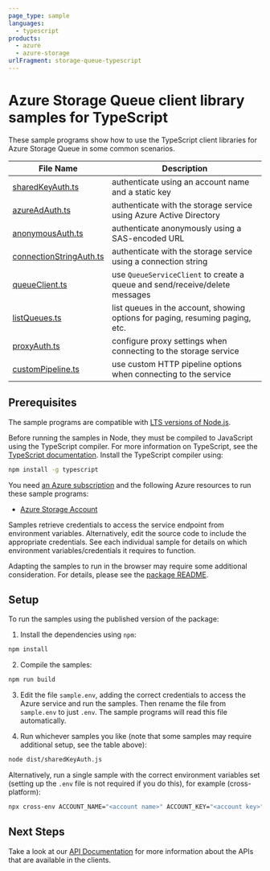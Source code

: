 ```yaml
---
page_type: sample
languages:
  - typescript
products:
  - azure
  - azure-storage
urlFragment: storage-queue-typescript
---
```


# Azure Storage Queue client library samples for TypeScript

These sample programs show how to use the TypeScript client libraries for Azure Storage Queue in some common scenarios.

| **File Name**                                   | **Description**                                                               |
| ----------------------------------------------- | ----------------------------------------------------------------------------- |
| [sharedKeyAuth.ts][sharedkeyauth]               | authenticate using an account name and a static key                           |
| [azureAdAuth.ts][azureadauth]                   | authenticate with the storage service using Azure Active Directory            |
| [anonymousAuth.ts][anonymousauth]               | authenticate anonymously using a SAS-encoded URL                              |
| [connectionStringAuth.ts][connectionstringauth] | authenticate with the storage service using a connection string               |
| [queueClient.ts][queueclient]                   | use `QueueServiceClient` to create a queue and send/receive/delete messages   |
| [listQueues.ts][listqueues]                     | list queues in the account, showing options for paging, resuming paging, etc. |
| [proxyAuth.ts][proxyauth]                       | configure proxy settings when connecting to the storage service               |
| [customPipeline.ts][custompipeline]             | use custom HTTP pipeline options when connecting to the service               |

## Prerequisites

The sample programs are compatible with [LTS versions of Node.js](https://nodejs.org/about/releases/).

Before running the samples in Node, they must be compiled to JavaScript using the TypeScript compiler. For more information on TypeScript, see the [TypeScript documentation][typescript]. Install the TypeScript compiler using:

```bash
npm install -g typescript
```

You need [an Azure subscription][freesub] and the following Azure resources to run these sample programs:

- [Azure Storage Account][createinstance_azurestorageaccount]

Samples retrieve credentials to access the service endpoint from environment variables. Alternatively, edit the source code to include the appropriate credentials. See each individual sample for details on which environment variables/credentials it requires to function.

Adapting the samples to run in the browser may require some additional consideration. For details, please see the [package README][package].

## Setup

To run the samples using the published version of the package:

1. Install the dependencies using `npm`:

```bash
npm install
```

2. Compile the samples:

```bash
npm run build
```

3. Edit the file `sample.env`, adding the correct credentials to access the Azure service and run the samples. Then rename the file from `sample.env` to just `.env`. The sample programs will read this file automatically.

4. Run whichever samples you like (note that some samples may require additional setup, see the table above):

```bash
node dist/sharedKeyAuth.js
```

Alternatively, run a single sample with the correct environment variables set (setting up the `.env` file is not required if you do this), for example (cross-platform):

```bash
npx cross-env ACCOUNT_NAME="<account name>" ACCOUNT_KEY="<account key>" node dist/sharedKeyAuth.js
```

## Next Steps

Take a look at our [API Documentation][apiref] for more information about the APIs that are available in the clients.

[sharedkeyauth]: https://github.com/Azure/azure-sdk-for-js/blob/main/sdk/storage/storage-queue/samples/v12/typescript/src/sharedKeyAuth.ts
[azureadauth]: https://github.com/Azure/azure-sdk-for-js/blob/main/sdk/storage/storage-queue/samples/v12/typescript/src/azureAdAuth.ts
[anonymousauth]: https://github.com/Azure/azure-sdk-for-js/blob/main/sdk/storage/storage-queue/samples/v12/typescript/src/anonymousAuth.ts
[connectionstringauth]: https://github.com/Azure/azure-sdk-for-js/blob/main/sdk/storage/storage-queue/samples/v12/typescript/src/connectionStringAuth.ts
[queueclient]: https://github.com/Azure/azure-sdk-for-js/blob/main/sdk/storage/storage-queue/samples/v12/typescript/src/queueClient.ts
[listqueues]: https://github.com/Azure/azure-sdk-for-js/blob/main/sdk/storage/storage-queue/samples/v12/typescript/src/listQueues.ts
[proxyauth]: https://github.com/Azure/azure-sdk-for-js/blob/main/sdk/storage/storage-queue/samples/v12/typescript/src/proxyAuth.ts
[custompipeline]: https://github.com/Azure/azure-sdk-for-js/blob/main/sdk/storage/storage-queue/samples/v12/typescript/src/customPipeline.ts
[apiref]: https://docs.microsoft.com/javascript/api/@azure/storage-queue
[freesub]: https://azure.microsoft.com/free/
[createinstance_azurestorageaccount]: https://docs.microsoft.com/azure/storage/common/storage-account-overview
[package]: https://github.com/Azure/azure-sdk-for-js/tree/main/sdk/storage/storage-queue/README.md
[typescript]: https://www.typescriptlang.org/docs/home.html
